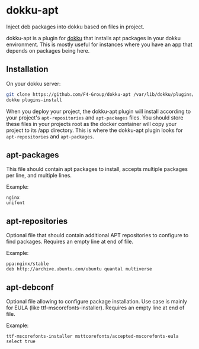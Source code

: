 dokku-apt
=========

Inject deb packages into dokku based on files in project.

dokku-apt is a plugin for [dokku][dokku] that installs apt packages in your dokku environment.
This is mostly useful for instances where you have an app that depends on packages being here.

## Installation

On your dokku server:
```sh
git clone https://github.com/F4-Group/dokku-apt /var/lib/dokku/plugins/dokku-apt
dokku plugins-install
```

When you deploy your project, the dokku-apt plugin will install according to your project's `apt-repositories` and `apt-packages` files. You should store these files in your projects root as the docker container will copy your project to its /app directory. This is where the dokku-apt plugin looks for `apt-repositories` and `apt-packages`.

## apt-packages
This file should contain apt packages to install, accepts multiple packages per line, and multiple lines.

Example:
```
nginx
unifont
```

## apt-repositories
Optional file that should contain additional APT repositories to configure to find packages.
Requires an empty line at end of file.

Example:
```
ppa:nginx/stable
deb http://archive.ubuntu.com/ubuntu quantal multiverse
```

## apt-debconf
Optional file allowing to configure package installation. Use case is mainly for EULA (like ttf-mscorefonts-installer).
Requires an empty line at end of file.

Example:
```
ttf-mscorefonts-installer msttcorefonts/accepted-mscorefonts-eula select true
```


[dokku]: https://github.com/progrium/dokku
